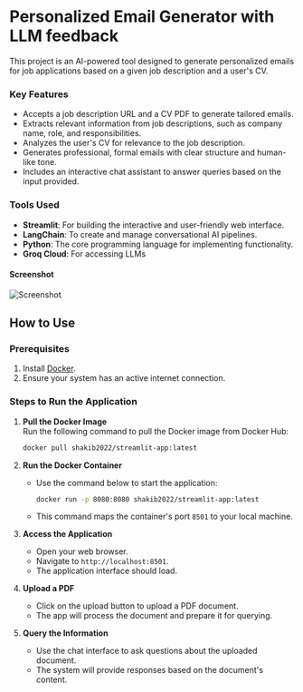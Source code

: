 # Personalized Email Generator with LLM feedback

This project is an AI-powered tool designed to generate personalized emails for job applications based on a given job description and a user's CV.

### Key Features
- Accepts a job description URL and a CV PDF to generate tailored emails.
- Extracts relevant information from job descriptions, such as company name, role, and responsibilities.
- Analyzes the user's CV for relevance to the job description.
- Generates professional, formal emails with clear structure and human-like tone.
- Includes an interactive chat assistant to answer queries based on the input provided.

### Tools Used
- **Streamlit**: For building the interactive and user-friendly web interface.
- **LangChain**: To create and manage conversational AI pipelines.
- **Python**: The core programming language for implementing functionality.
- **Groq Cloud**: For accessing LLMs

#### Screenshot
![Screenshot](ss.png)


## How to Use  

### Prerequisites  
1. Install [Docker](https://docs.docker.com/get-docker/).  
2. Ensure your system has an active internet connection.  

### Steps to Run the Application  

1. **Pull the Docker Image**  
   Run the following command to pull the Docker image from Docker Hub:  
   ```bash  
   docker pull shakib2022/streamlit-app:latest  

2. **Run the Docker Container**  
   - Use the command below to start the application:  
     ```bash  
     docker run -p 8080:8080 shakib2022/streamlit-app:latest  
     ```  
   - This command maps the container's port `8501` to your local machine.  

3. **Access the Application**  
   - Open your web browser.  
   - Navigate to `http://localhost:8501`.  
   - The application interface should load.  

4. **Upload a PDF**  
   - Click on the upload button to upload a PDF document.  
   - The app will process the document and prepare it for querying.  

5. **Query the Information**  
   - Use the chat interface to ask questions about the uploaded document.  
   - The system will provide responses based on the document's content.  